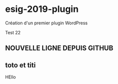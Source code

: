 # esig-2019-plugin
Création d'un premier plugin WordPress 

Test 22 

## NOUVELLE LIGNE DEPUIS GITHUB

## toto et titi 
HEllo 
